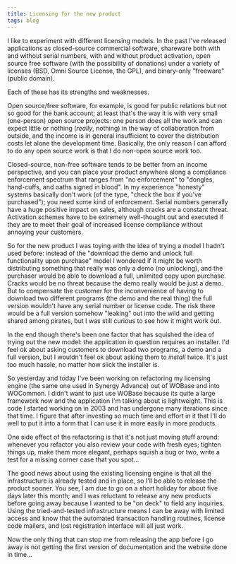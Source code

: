 ```yaml
---
title: Licensing for the new product
tags: blog
---
```


I like to experiment with different licensing models. In the past I've released applications as closed-source commercial software, shareware both with and without serial numbers, with and without product activation, open source free software (with the possibility of donations) under a variety of licenses (BSD, Omni Source License, the GPL), and binary-only "freeware" (public domain).

Each of these has its strengths and weaknesses.





Open source/free software, for example, is good for public relations but not so good for the bank account; at least that's the way it is with very small (one-person) open source projects: one person does all the work and can expect little or nothing (*really*, nothing) in the way of collaboration from outside, and the income is in general insufficient to cover the distribution costs let alone the development time. Basically, the only reason I can afford to do any open source work is that I do non-open source work too.

Closed-source, non-free software tends to be better from an income perspective, and you can place your product anywhere along a compliance enforcement spectrum that ranges from "no enforcement" to "dongles, hand-cuffs, and oaths signed in blood". In my experience "honesty" systems basically don't work (of the type, "check the box if you've purchased"); you need some kind of enforcement. Serial numbers generally have a huge positive impact on sales, although cracks are a constant threat. Activation schemes have to be extremely well-thought out and executed if they are to meet their goal of increased license compliance without annoying your customers.

So for the new product I was toying with the idea of trying a model I hadn't used before: instead of the "download the demo and unlock full functionality upon purchase" model I wondered if it might be worth distributing something that really was only a demo (no unlocking), and the purchaser would be able to download a full, unlimited copy upon purchase. Cracks would be no threat because the demo really would be just a demo. But to compensate the customer for the inconvenience of having to download two different programs (the demo and the real thing) the full version wouldn't have any serial number or license code. The risk there would be a full version somehow "leaking" out into the wild and getting shared among pirates, but I was still curious to see how it might work out.

In the end though there's been one factor that has squished the idea of trying out the new model: the application in question requires an installer. I'd feel ok about asking customers to download two programs, a demo and a full version, but I wouldn't feel ok about asking them to *install* twice. It's just too much hassle, no matter how slick the installer is.

So yesterday and today I've been working on refactoring my licensing engine (the same one used in Synergy Advance) out of WOBase and into WOCommon. I didn't want to just use WOBase because its quite a large framework now and the application I'm talking about is lightweight. This is code I started working on in 2003 and has undergone many iterations since that time. I figure that after investing so much time and effort in it that I'll do well to put it into a form that I can use it in more easily in more products.

One side effect of the refactoring is that it's not just moving stuff around: whenever you refactor you also review your code with fresh eyes; tighten things up, make them more elegant, perhaps squish a bug or two, write a test for a missing corner case that you spot...

The good news about using the existing licensing engine is that all the infrastructure is already tested and in place, so I'll be able to release the product sooner. You see, I am due to go on a short holiday for about five days later this month; and I was reluctant to release any new products before going away because I wanted to be "on deck" to field any inquiries. Using the tried-and-tested infrastructure means I can be away with limited access and know that the automated transaction handling routines, license code mailers, and lost registration interface will all just work.

Now the only thing that can stop me from releasing the app before I go away is not getting the first version of documentation and the website done in time...

